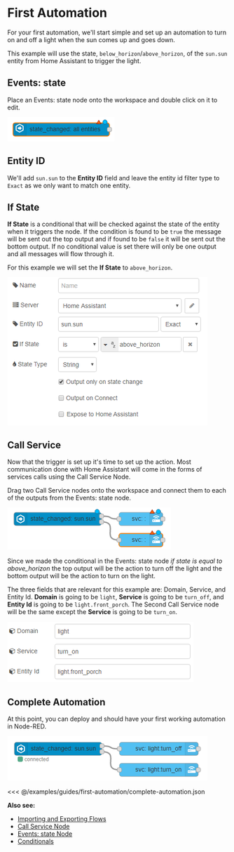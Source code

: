 # First Automation

For your first automation, we'll start simple and set up an automation to turn on and off a
light when the sun comes up and goes down.

This example will use the state, `below_horizon`/`above_horizon`, of the `sun.sun` entity from
Home Assistant to trigger the light.

## Events: state

Place an Events: state node onto the workspace and double click on it to edit.

![screenshot](./images/first-automation_01.png)

## Entity ID

We'll add `sun.sun` to the **Entity ID** field and leave the entity id filter type
to `Exact` as we only want to match one entity.

## If State

**If State** is a conditional that will be checked against the state of the entity
when it triggers the node. If the condition is found to be `true` the message
will be sent out the top output and if found to be `false` it will be sent out
the bottom output. If no conditional value is set there will only be one output
and all messages will flow through it.

For this example we will set the **If State** to `above_horizon`.

![screenshot](./images/first-automation_02.png)

## Call Service

Now that the trigger is set up it's time to set up the action. Most communication
done with Home Assistant will come in the forms of services calls using the Call
Service Node.

Drag two Call Service nodes onto the workspace and connect them to each of the
outputs from the Events: state node.

![screenshot](./images/first-automation_03.png)

Since we made the conditional in the Events: state node _if state is equal to
above_horizon_ the top output will be the action to turn off the light and the bottom output will be the action to turn on the light.

The three fields that are relevant for this example are: Domain, Service, and
Entity Id. **Domain** is going to be `light`, **Service** is going to be
`turn_off`, and **Entity Id** is going to be `light.front_porch`. The Second
Call Service node will be the same except the **Service** is going to be `turn_on`.

![screenshot](./images/first-automation_04.png)

## Complete Automation

At this point, you can deploy and should have your first working automation in
Node-RED.

![screenshot](./images/first-automation_05.png)

<<< @/examples/guides/first-automation/complete-automation.json

**Also see:**

- [Importing and Exporting Flows](https://nodered.org/docs/user-guide/editor/workspace/import-export)
- [Call Service Node](/node/call-service.md)
- [Events: state Node](/node/events-state.md)
- [Conditionals](./conditionals.md)
